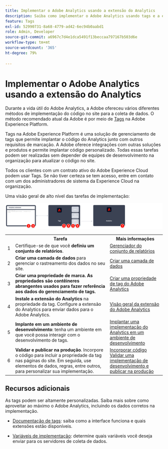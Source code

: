 ```yaml
---
title: Implementar o Adobe Analytics usando a extensão do Analytics
description: Saiba como implementar o Adobe Analytics usando tags e a extensão do Analytics
feature: Tags
exl-id: 52990731-8a68-4779-ad42-6ec94b0aabd1
role: Admin, Developer
source-git-commit: a6967c7d4e1dca5491f13beccaa797167b503d6e
workflow-type: tm+mt
source-wordcount: '365'
ht-degree: 79%

---
```


# Implementar o Adobe Analytics usando a extensão do Analytics

Durante a vida útil do Adobe Analytics, a Adobe ofereceu vários diferentes métodos de implementação do código no site para a coleta de dados. O método recomendado atual da Adobe é por meio de [Tags](https://experienceleague.adobe.com/docs/experience-platform/tags/home.html?lang=pt-BR) na Adobe Experience Platform.

Tags na Adobe Experience Platform é uma solução de gerenciamento de tags que permite implantar o código do Analytics junto com outros requisitos de marcação. A Adobe oferece integrações com outras soluções e produtos e permite implantar código personalizado. Todas essas tarefas podem ser realizadas sem depender de equipes de desenvolvimento na organização para atualizar o código no site.

Todos os clientes com um contrato ativo do Adobe Experience Cloud podem usar Tags. Se não tiver certeza se tem acesso, entre em contato com um dos administradores de sistema da Experience Cloud na organização.

Uma visão geral de alto nível das tarefas de implementação:



![Como implementar o Adobe Analytics usando o fluxo de trabalho de extensão do Analytics, conforme descrito nesta seção.](../assets/analytics-extension-annotated.png)

<table style="width:100%">

<tr>
<th style="width:5%"></th><th style="width:60%"><b>Tarefa</b></th><th style="width:35%"><b>Mais informações</b></th>
</tr>

<tr>
<td> 1</td>
<td>Certifique-se de que você <b>definiu um conjunto de relatórios</b>.</td>
<td><a href="../../admin/tools/manage-rs/report-suites-admin.md">Gerenciador do conjunto de relatórios</a></td>
</tr>

<tr>
<td>2</td>
<td><b>Criar uma camada de dados</b> para gerenciar o rastreamento dos dados no seu site.</td>
<td>
<a href="../prepare/data-layer.md">Criar uma camada de dados</a>
</td>
</tr>

<tr>
<td>3</td>
<td><b><b>Criar uma propriedade de marca</b>. As propriedades são contêineres abrangentes usados para fazer referência aos dados do gerenciamento de tags.</td>
<td><a href="../launch/create-analytics-property.md">Criar uma propriedade de tag do Adobe Analytics</a></td>
</tr>

<tr>
<td>4</td><td><b>Instale a extensão do Analytics</b> na propriedade da tag. Configure a extensão do Analytics para enviar dados para o Adobe Analytics.</td>
<td><a href="https://experienceleague.adobe.com/docs/experience-platform/tags/extensions/client/analytics/overview.html?lang=pt-BR">Visão geral da extensão do Adobe Analytics</a></td>
</tr>

<tr>
<td>5</td>
<td><b>Implante em um ambiente de desenvolvimento</b>: tenha um ambiente em que você possa interagir com o desenvolvimento de tags.</td>
<td><a href="./deploy-dev.md">Implantar uma implementação do Analytics em um ambiente de desenvolvimento</td>
</tr>

<tr>
<td>6</td> 
<td><b>Validar e publicar na produção</b>. Incorpore o código para incluir a propriedade da tag nas páginas do site. Em seguida, use elementos de dados, regras, entre outros, para personalizar sua implementação.</td>
<td><a href="https://experienceleague.adobe.com/docs/experience-platform/tags/publish/environments/environments.html?lang=pt-BR#embed-code">Incorporar código</a><br/><a href="./validate-publish-prod.md">Validar uma implementação de desenvolvimento e publicar na produção</a></td>
</tr>

</table>

## Recursos adicionais

As tags podem ser altamente personalizadas. Saiba mais sobre como aproveitar ao máximo o Adobe Analytics, incluindo os dados corretos na implementação.

- [Documentação de tags](https://experienceleague.adobe.com/docs/experience-platform/tags/home.html?lang=pt-BR#): saiba como a interface funciona e quais extensões estão disponíveis.

- [Variáveis de implementação](../vars/overview.md): determine quais variáveis você deseja enviar para os servidores de coleta de dados.
